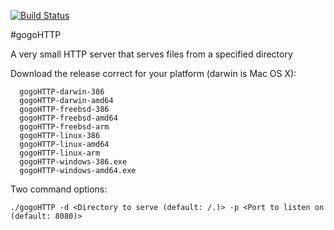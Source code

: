 [![Build Status](https://travis-ci.org/JNPRAutomate/gogoHTTP.svg?branch=master)](https://travis-ci.org/JNPRAutomate/gogoHTTP)

#gogoHTTP

A very small HTTP server that serves files from a specified directory

Download the release correct for your platform (darwin is Mac OS X):
```
  gogoHTTP-darwin-386
  gogoHTTP-darwin-amd64
  gogoHTTP-freebsd-386
  gogoHTTP-freebsd-amd64
  gogoHTTP-freebsd-arm
  gogoHTTP-linux-386
  gogoHTTP-linux-amd64
  gogoHTTP-linux-arm
  gogoHTTP-windows-386.exe
  gogoHTTP-windows-amd64.exe
```

Two command options:
```
./gogoHTTP -d <Directory to serve (default: /.)> -p <Port to listen on (default: 8080)>
```
